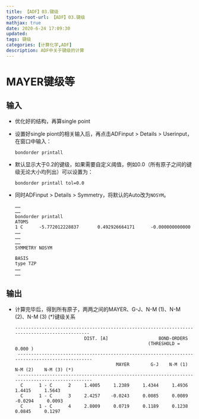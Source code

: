 ```yaml
---
title: 【ADF】03.键级
typora-root-url: 【ADF】03.键级
mathjax: true
date: 2020-6-24 17:09:30
updated:
tags: 键级
categories: [计算化学,ADF]
description: ADF中关于键级的计算
---
```




# MAYER键级等

## 输入

- 优化好的结构，再算single point

- 设置好single piont的相关输入后，再点击ADFinput > Details > Userinput，在窗口中输入： 

  ```
  bondorder printall
  ```

- 默认显示大于0.2的键级，如果需要自定义阈值，例如0.0（所有原子之间的键级无论大小均列出）可以设置为：

  ```
  bondorder printall tol=0.0
  ```

- 同时ADFinput > Details > Symmetry，将默认的Auto改为`NOSYM`。

  ```
  ……
  ……
  bondorder printall
  ATOMS
  1 C      -5.772012228837       0.492926664171      -0.000000000000    
  ……
  ……
  ……
  SYMMETRY NOSYM
  
  BASIS
  type TZP
  ……
  ……
  ```

## 输出

- 计算完毕后，得到所有原子，两两之间的MAYER、G-J、N-M (1)、N-M (2)、N-M (3) (*)键级关系

  ```
  -----------------------------------------------------------------------------------------------
                            DIST. [A]                   BOND-ORDERS
                                                    (THRESHOLD =  0.000 )
   -----------------------------------------------------------------------------------------------
                                        MAYER        G-J    N-M (1)    N-M (2)    N-M (3) (*)
   -----------------------------------------------------------------------------------------------
    C      1 - C      2     1.4005     1.2389     1.4344     1.4936     1.4415     1.5643
    C      1 - C      3     2.4257    -0.0243     0.0085     0.0089    -0.0294     0.0093
    C      1 - C      4     2.8009     0.0719     0.1189     0.1238     0.0845     0.1297
  ```

  
